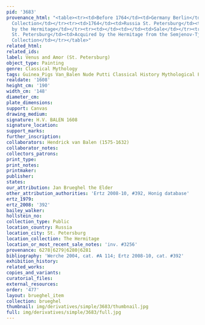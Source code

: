 ```yaml
---
pid: '3683'
provenance_html: "<table><tr><td>Before 1764</td><td>Germany Berlin</td><td>Gotzkowsky
  Collection</td></tr><tr><td>1764</td><td>Russia St. Petersburg</td><td>Purchased
  by the Hermitage</td></tr><tr><td></td><td></td><td>Sale</td></tr><tr><td>1915</td><td>Russia
  St. Petersburg</td><td>Acquired by the Hermitage from the Semjenov-Tjanschanski
  Collection</td></tr></table>"
related_html: 
related_ids: 
label: Venus and Amor (St. Petersburg)
object_type: Painting
genre: Classical Mythology
tags: Guinea_Pigs Van_Balen Nude Putti Classical History Mythological Flowers Fruit
realdate: '1608'
height_cm: '190'
width_cm: '148'
diameter_cm: 
plate_dimensions: 
support: Canvas
drawing_medium: 
signature: H.V. BALEN 1608
signature_location: 
support_marks: 
further_inscription: 
collaborators: Hendrick van Balen (1575-1632)
collaborator_notes: 
collectors_patrons: 
print_type: 
print_notes: 
printmaker: 
publisher: 
states: 
our_attribution: Jan Brueghel the Elder
other_attribution_authorities: 'Ertz 2008-10, #392, Honig database'
ertz_1979: 
ertz_2008: '392'
bailey_walker: 
hollstein_no: 
collection_type: Public
location_country: Russia
location_city: St. Petersburg
location_collection: The Hermitage
location_or_most_recent_sale_notes: 'inv. #3256'
provenance: 6278|6279|6280|6281
bibliography: 'Werche 2004, cat. #A 114; Ertz 2008-10, cat. #392'
exhibition_history: 
related_works: 
copies_and_variants: 
curatorial_files: 
external_resources: 
order: '477'
layout: brueghel_item
collection: brueghel
thumbnail: img/derivatives/simple/3683/thumbnail.jpg
full: img/derivatives/simple/3683/full.jpg
---
```

